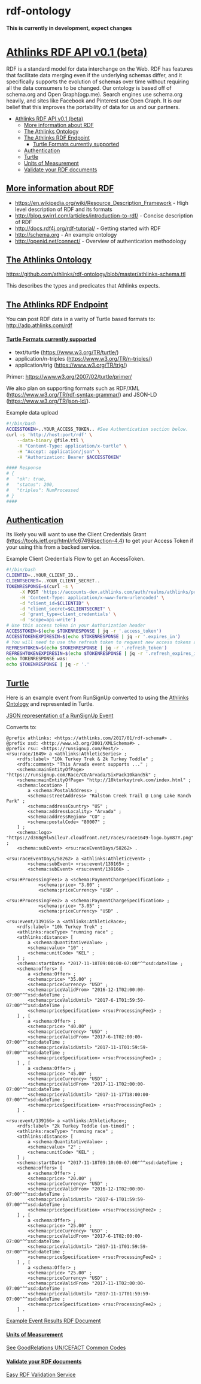 # rdf-ontology

#### This is currently in development, expect changes

# [Athlinks RDF API v0.1 (beta)](#athlinks-rdf-api-v0.1-(beta))

RDF is a standard model for data interchange on the Web. RDF has features that facilitate data merging even if the underlying schemas differ, and it specifically supports the evolution of schemas over time without requiring all the data consumers to be changed. 
Our ontology is based off of schema.org and Open Graph(ogp.me). Search engines use schema.org heavily, and sites like Facebook and Pinterest use Open Graph. 
It is our belief that this improves the portability of data for us and our partners. 

- [Athlinks RDF API v0.1 (beta)](#athlinks-rdf-api-v0.1-(beta))
    - [More information about RDF](#more-information-about-rdf)
    - [The Athlinks Ontology](#the-athlinks-ontology)
    - [The Athlinks RDF Endpoint](#the-athlinks-rdf-endpoint)
        - [Turtle Formats currently supported](#turtle-formats-currently-supported)
    - [Authentication](#authentication)
    - [Turtle](#turtle)
    - [Units of Measurement](#units-of-measurement)
    - [Validate your RDF documents](#validate-your-rdf-documents)

## [More information about RDF](#more-information-about-rdf)

- https://en.wikipedia.org/wiki/Resource_Description_Framework - High level description of RDF and its formats
- http://blog.swirrl.com/articles/introduction-to-rdf/ - Concise description of RDF
- http://docs.rdf4j.org/rdf-tutorial/ - Getting started with RDF
- http://schema.org - An example ontology
- http://openid.net/connect/ - Overview of authentication methodology

## [The Athlinks Ontology](#the-athlinks-ontology)
https://github.com/athlinks/rdf-ontology/blob/master/athlinks-schema.ttl

This describes the types and predicates that Athlinks expects.

## [The Athlinks RDF Endpoint](#the-athlinks-rdf-endpoint)
You can post RDF data in a varity of Turtle based formats to: 
http://adp.athlinks.com/rdf

#### [Turtle Formats currently supported](#turtle-formats-currently-supported)

 - text/turtle (https://www.w3.org/TR/turtle/)
 - application/n-triples (https://www.w3.org/TR/n-triples/)
 - application/trig (https://www.w3.org/TR/trig/)

Primer: https://www.w3.org/2007/02/turtle/primer/

We also plan on supporting formats such as RDF/XML (https://www.w3.org/TR/rdf-syntax-grammar/) and JSON-LD (https://www.w3.org/TR/json-ld/). 
 
Example data upload
```bash
#!/bin/bash
ACCESSTOKEN=..YOUR_ACCESS_TOKEN.. #See Authentication section below.
curl -s 'http://host:port/rdf' \
	--data-binary @file.ttl \
	-H "Content-Type: application/x-turtle" \
 	-H "Accept: application/json" \
 	-H "Authorization: Bearer $ACCESSTOKEN"

#### Response
# {
#   "ok": true,
#   "status": 200,
#   "triples": NumProcessed
# }
####
```

## [Authentication](#authentication)
Its likely you will want to use the Client Credentials Grant (https://tools.ietf.org/html/rfc6749#section-4.4) to get your Access Token if your using this from a backed service.

Example Client Credentials Flow to get an AccessToken.
```bash
#!/bin/bash
CLIENTID=..YOUR_CLIENT_ID..
CLIENTSECRET=..YOUR_CLIENT_SECRET..
TOKENRESPONSE=$(curl -s \
     -X POST 'https://accounts-dev.athlinks.com/auth/realms/athlinks/protocol/openid-connect/token' \
	 -H 'Content-Type: application/x-www-form-urlencoded' \
	 -d "client_id=$CLIENTID" \
	 -d "client_secret=$CLIENTSECRET" \
	 -d 'grant_type=client_credentials' \
	 -d 'scope=api-write')
# Use this access token in your Authorization header
ACCESSTOKEN=$(echo $TOKENRESPONSE | jq -r '.access_token')	 
ACCESSTOKENEXPIRESIN=$(echo $TOKENRESPONSE | jq -r '.expires_in')
# You will need to use the refresh token to request new access tokens according to the token expiration
REFRESHTOKEN=$(echo $TOKENRESPONSE | jq -r '.refresh_token')
REFRESHTOKENEXPIRESIN=$(echo $TOKENRESPONSE | jq -r '.refresh_expires_in')
echo TOKENRESPONSE was:
echo $TOKENRESPONSE | jq -r '.'	 
```

## [Turtle](#turtle)

Here is an example event from RunSignUp converted to using the [Athlinks Ontology](https://github.com/athlinks/rdf-ontology/blob/master/athlinks-schema.ttl) and represented in Turtle.

[JSON representation of a RunSignUp Event](https://runsignup.com/Rest/race/1649/?format=json&future_events_only=T&race_headings=F&race_links=T&include_waiver=T&include_participant_caps=T&include_age_based_pricing=F&include_giveaway_details=F&include_questions=F&include_addons=T&include_membership_settings=T&include_corral_settings=F&include_donation_settings=T)

Converts to:

```ttl
@prefix athlinks: <https://athlinks.com/2017/01/rdf-schema#> .
@prefix xsd: <http://www.w3.org/2001/XMLSchema#> .
@prefix rsu: <https://runsignup.com/Rest/> .
<rsu:race/1649> a <athlinks:AthleticSeries> ;
	<rdfs:label> "10k Turkey Trek & 2k Turkey Toddle" ;
	<rdfs:comment> "This Arvada event supports ..." ;
	<schema:mainEntityOfPage> "https://runsignup.com/Race/CO/Arvada/SixPack10kand5k" ;
	<schema:mainEntityOfPage> "http://10kturkeytrek.com/index.html" ;
	<schema:location> [
		a <schema:PostalAddress> ;
		<schema:streetAddress> "Ralston Creek Trail @ Long Lake Ranch Park" ;
		<schema:addressCountry> "US" ;
		<schema:addressLocality> "Arvada" ;
		<schema:addressRegion> "CO" ;
		<schema:postalCode> "80007" ;
	] ;
	<schema:logo> "https://d368g9lw5ileu7.cloudfront.net/races/race1649-logo.bym87Y.png" ;
	<schema:subEvent> <rsu:raceEventDays/58262> .

<rsu:raceEventDays/58262> a <athlinks:AthleticEvent> ;	
		<schema:subEvent> <rsu:event/139165> ;
		<schema:subEvent> <rsu:event/139166> .

<rsu:#ProcessingFee1> a <schema:PaymentChargeSpecification> ;
			<schema:price> "3.80" ;
			<schema:priceCurrency> "USD" .

<rsu:#ProcessingFee2> a <schema:PaymentChargeSpecification> ;
			<schema:price> "3.05" ;
			<schema:priceCurrency> "USD" .
	 
<rsu:event/139165> a <athlinks:AthleticRace>;
	<rdfs:label> "10k Turkey Trek" ;
	<athlinks:raceType> "running race" ;
	<athlinks:distance> [
		a <schema:QuantitativeValue> ;
		<schema:value> "10" ;
		<schema:unitCode> "KEL" ;
	] ;
	<schema:startDate> "2017-11-18T09:00:00-07:00"^^xsd:dateTime ;
	<schema:offers> [
		a <schema:Offer> ;
		<schema:price> "35.00" ;
		<schema:priceCurrency> "USD" ;
		<schema:priceValidFrom> "2016-12-1T02:00:00-07:00"^^xsd:dateTime ;
		<schema:priceValidUntil> "2017-6-1T01:59:59-07:00"^^xsd:dateTime ;
		<schema:priceSpecification> <rsu:ProcessingFee1> ;
	] , [
		a <schema:Offer> ;
		<schema:price> "40.00" ;
		<schema:priceCurrency> "USD" ;
		<schema:priceValidFrom> "2017-6-1T02:00:00-07:00"^^xsd:dateTime ;
		<schema:priceValidUntil> "2017-11-1T01:59:59-07:00"^^xsd:dateTime ;
		<schema:priceSpecification> <rsu:ProcessingFee1> ;
	] , [
		a <schema:Offer> ;
		<schema:price> "45.00" ;
		<schema:priceCurrency> "USD" ;
		<schema:priceValidFrom> "2017-11-1T02:00:00-07:00"^^xsd:dateTime ;
		<schema:priceValidUntil> "2017-11-17T18:00:00-07:00"^^xsd:dateTime ;
		<schema:priceSpecification> <rsu:ProcessingFee1> ;
	] .

<rsu:event/139166> a <athlinks:AthleticRace>;
	<rdfs:label> "2k Turkey Toddle (un-timed)" ;
	<athlinks:raceType> "running race" ;
	<athlinks:distance> [
		a <schema:QuantitativeValue> ;
		<schema:value> "2" ;
		<schema:unitCode> "KEL" ;
	] ;
	<schema:startDate> "2017-11-18T09:10:00-07:00"^^xsd:dateTime ;
	<schema:offers> [
		a <schema:Offer> ;
		<schema:price> "20.00" ;
		<schema:priceCurrency> "USD" ;
		<schema:priceValidFrom> "2016-12-1T02:00:00-07:00"^^xsd:dateTime ;
		<schema:priceValidUntil> "2017-6-1T01:59:59-07:00"^^xsd:dateTime ;
		<schema:priceSpecification> <rsu:ProcessingFee2> ;
	] , [
		a <schema:Offer> ;
		<schema:price> "25.00" ;
		<schema:priceCurrency> "USD" ;
		<schema:priceValidFrom> "2017-6-1T02:00:00-07:00"^^xsd:dateTime ;
		<schema:priceValidUntil> "2017-11-1T01:59:59-07:00"^^xsd:dateTime ;
		<schema:priceSpecification> <rsu:ProcessingFee2> ;
	] , [
		a <schema:Offer> ;
		<schema:price> "25.00" ;
		<schema:priceCurrency> "USD" ;
		<schema:priceValidFrom> "2017-11-1T02:00:00-07:00"^^xsd:dateTime ;
		<schema:priceValidUntil> "2017-11-17T01:59:59-07:00"^^xsd:dateTime ;
		<schema:priceSpecification> <rsu:ProcessingFee2> ;
	] .
```

[Example Event Results RDF Document](https://github.com/athlinks/rdf-ontology/blob/master/examples/results.example.ttl)

#### [Units of Measurement](#units-of-measurement)

[See GoodRelations UN/CEFACT Common Codes](http://wiki.goodrelations-vocabulary.org/Documentation/UN/CEFACT_Common_Codes)

#### [Validate your RDF documents](#validate-your-rdf-documents)

[Easy RDF Validation Service](http://www.easyrdf.org/converter)
